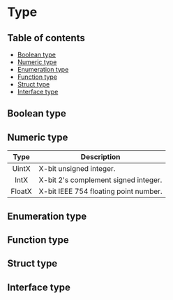# Type

## Table of contents

+ [Boolean type](#boolean-type)
+ [Numeric type](#numeric-type)
+ [Enumeration type](#enumeration-type)
+ [Function type](#function-type)
+ [Struct type](#struct-type)
+ [Interface type](#interface-type)

## Boolean type

## Numeric type

| Type   | Description                           |
|:------:|---------------------------------------|
| UintX  | X-bit unsigned integer.               |
| IntX   | X-bit 2's complement signed integer.  |
| FloatX | X-bit IEEE 754 floating point number. |

## Enumeration type

## Function type

## Struct type

## Interface type
